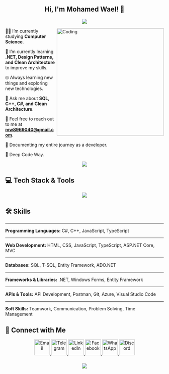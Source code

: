 <h2 align="center">Hi, I'm Mohamed Wael! 👋</h2>

<!-- Typing SVG by DenverCoder1 - https://github.com/DenverCoder1/readme-typing-svg -->
<p align="center">
  <a href="https://github.com/DenverCoder1/readme-typing-svg">
    <img src="https://readme-typing-svg.herokuapp.com/?lines=Software+Engineer;.NET+Developer;Always+Learning+New+Things&font=Fira+Code&center=true&width=500&height=50&color=2F81F7&vCenter=true&size=22">
  </a>
</p>

<img src="https://github.com/lambiengcode/lambiengcode/blob/main/gif/dash.gif?raw=true" width="340px" align="right" alt="Coding">

👨‍🎓 I’m currently studying **Computer Science**.

🌱 I’m currently learning **.NET, Design Patterns, and Clean Architecture** to improve my skills.

🤓 Always learning new things and exploring new technologies.

💬 Ask me about **SQL, C++, C#, and Clean Architecture**.

📧 Feel free to reach out to me at **mw8969040@gmail.com**.

📄 Documenting my entire journey as a developer.

🫡 Deep Code Way.

<div align="center">
    <img src="https://user-images.githubusercontent.com/73097560/115834477-dbab4500-a447-11eb-908a-139a6edaec5c.gif" />
</div>

## 💻 Tech Stack & Tools

<div align="center"> 
  <a href="#"> 
    <img src="https://skillicons.dev/icons?i=csharp,cpp,dotnet,git,postman,vscode,azure,html,css,js,ts&theme=dark" /> 
  </a> 
</div>

<h2>🛠️ Skills</h2>

<hr>

<p><strong>Programming Languages:</strong> C#, C++, JavaScript, TypeScript</p>

<hr>

<p><strong>Web Development:</strong> HTML, CSS, JavaScript, TypeScript, ASP.NET Core, MVC</p>

<hr>

<p><strong>Databases:</strong> SQL, T-SQL, Entity Framework, ADO.NET</p>

<hr>

<p><strong>Frameworks & Libraries:</strong> .NET, Windows Forms, Entity Framework</p>

<hr>

<p><strong>APIs & Tools:</strong> API Development, Postman, Git, Azure, Visual Studio Code</p>

<hr>

<p><strong>Soft Skills:</strong> Teamwork, Communication, Problem Solving, Time Management</p>

## 💌 Connect with Me

<p align="center">
  <a href="mailto:mw8969040@gmail.com">
    <img src="https://img.icons8.com/fluent/48/000000/gmail.png" width="50" height="50" alt="Email">
  </a>
  <a href="https://t.me/MohamedWaelAkl29">
    <img src="https://img.icons8.com/color/48/000000/telegram-app--v1.png" width="50" height="50" alt="Telegram">
  </a>
  <a href="https://www.linkedin.com/in/mohamed-wael-855340278">
    <img src="https://img.icons8.com/fluent/48/000000/linkedin.png" width="50" height="50" alt="LinkedIn">
  </a>
  <a href="https://www.facebook.com/mohamedwael.akil">
    <img src="https://img.icons8.com/fluency/48/000000/facebook.png" width="50" height="50" alt="Facebook">
  </a>
  <a href="https://wa.me/201029748721">
    <img src="https://img.icons8.com/color/48/000000/whatsapp--v1.png" width="50" height="50" alt="WhatsApp">
  </a>
  <a href="https://discord.com/users/mohamedwael03717">
    <img src="https://img.icons8.com/doodle/48/fa314a/discord-logo.png" width="50" height="50" alt="Discord">
  </a>
</p>

<h3 align="center">
    <img src="https://readme-typing-svg.herokuapp.com/?font=Righteous&size=25&center=true&vCenter=true&width=500&height=70&duration=4000&lines=Thanks+for+visiting!+❤️;I'm+a+Lifelong+Learner">
</h3>
